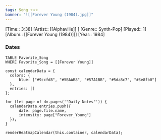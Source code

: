 ```yaml
---
tags: Song ⭐⭐⭐ 
banner: "![[Forever Young (1984).jpg]]"
---
```

[Time:: 3:38]
[Artist:: [[Alphaville]] ]
[Genre:: Synth-Pop]
[Played:: 1]
[Album:: [[Forever Young (1984)]]]
[Year:: 1984]
### Dates
````dataview
TABLE Favorite_Song
WHERE Favorite_Song = [[Forever Young]]
````
  ```dataviewjs
const calendarData = { 
	colors: { 
		blue: ["#9ccfd8", "#5BAAB8", "#57A1BB", "#5da8c7", "#3e8fb0"] 
	}, 
	entries: [] 
}; 

for (let page of dv.pages('"Daily Notes"')) { 
	calendarData.entries.push({ 
		date: page.file.name, 
		intensity: page["Forever_Young"]
	}); 
} 

renderHeatmapCalendar(this.container, calendarData);
```
